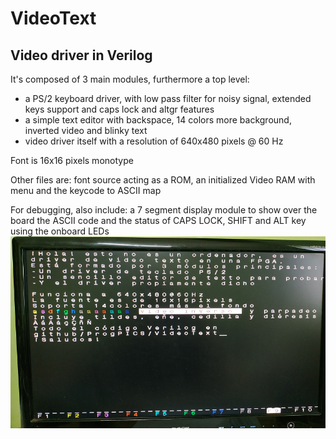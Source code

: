 # VideoText
## Video driver in Verilog

It's composed of 3 main modules, furthermore a top level:
- a PS/2 keyboard driver, with low pass filter for noisy signal, extended keys support and caps lock and altgr features
- a simple text editor with backspace, 14 colors more background, inverted video and blinky text
- video driver itself with a resolution of 640x480 pixels @ 60 Hz

Font is 16x16 pixels monotype

Other files are: font source acting as a ROM, an initialized Video RAM with menu and the keycode to ASCII map

For debugging, also include: a 7 segment display module to show over the board the ASCII code and the status of CAPS LOCK, SHIFT and ALT key using the onboard LEDs
![Screenshot](Screenshot.png)
